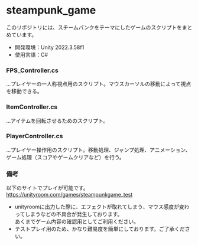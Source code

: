 # steampunk_game
このリポジトリには、スチームパンクをテーマにしたゲームのスクリプトをまとめています。
- 開発環境：Unity 2022.3.58f1
- 使用言語：C#

### FPS_Controller.cs
…プレイヤーの一人称視点用のスクリプト。マウスカーソルの移動によって視点を移動できる。

### ItemController.cs
…アイテムを回転させるためのスクリプト。

### PlayerController.cs
…プレイヤー操作用のスクリプト。移動処理、ジャンプ処理、アニメーション、ゲーム処理（スコアやゲームクリアなど）を行う。  

### 備考
以下のサイトでプレイが可能です。  
https://unityroom.com/games/steampunkgame_test  
- unityroomに出力した際に、エフェクトが取れてしまう、マウス感度が変わってしまうなどの不具合が発生しております。  
  あくまでゲーム内容の確認用としてご利用ください。  
- テストプレイ用のため、かなり難易度を簡単にしております。ご了承ください。  
